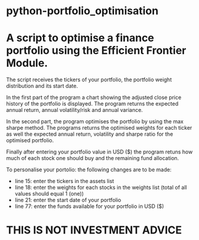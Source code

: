 # python-portfolio_optimisation

# A script to optimise a finance portfolio using the Efficient Frontier Module.

The script receives the tickers of your portfolio, the portfolio weight distribution and its start date.

In the first part of the program a chart showing the adjusted close price history of the portfolio is displayed. The program returns the expected annual return, annual volatility/risk and annual variance.

In the second part, the program optimises the portfolio by using the max sharpe method. The programs returns the optimised weights for each ticker as well  the expected annual return, volatility and sharpe ratio for the optimised portfolio. 

Finally after entering your portfolio value in USD ($) the program retuns how much of each stock one should buy and the remaining fund allocation.

To personalise your portolio: the following changes are to be made:

- line 15: enter the tickers in the assets list
- line 18: enter the weights for each stocks in the weights list (total of all values should equal 1 (one))
- line 21: enter the start date of your portfolio
- line 77: enter the funds available for your portfolio in USD ($)

# THIS IS NOT INVESTMENT ADVICE
